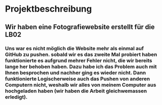 # Projektbeschreibung
## Wir haben eine Fotografiewebsite erstellt für die LB02
### Uns war es nicht möglich die Website mehr als einmal auf GitHub zu pushen. sobald wir es das zweite Mal probiert haben funktionierte es aufgrund mehrer Fehler nicht, die wir bereits lange her behoben haben. Dazu habe ich das Problem auch mit Ihnen besprochen und nachher ging es wieder nicht. Dann funktionierte Logischerweise auch das Pushen von anderen Computern nicht, weshalb wir alles von meinem Computer aus hochgeladen haben (wir haben die Arbeit gleichwemassen erledigt).
